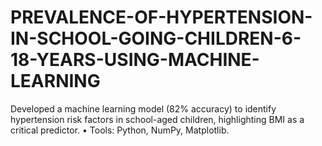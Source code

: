 # PREVALENCE-OF-HYPERTENSION-IN-SCHOOL-GOING-CHILDREN-6-18-YEARS-USING-MACHINE-LEARNING
 Developed a machine learning model (82% accuracy) to identify hypertension risk
factors in school-aged children, highlighting BMI as a critical predictor.
• Tools: Python, NumPy, Matplotlib.
